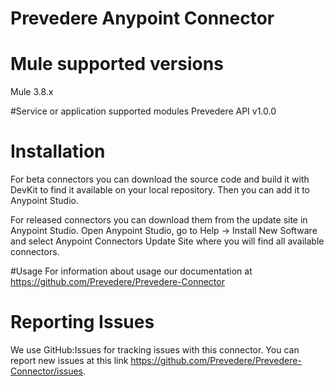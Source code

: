 # Prevedere Anypoint Connector

# Mule supported versions
Mule 3.8.x

#Service or application supported modules
Prevedere API v1.0.0


# Installation 
For beta connectors you can download the source code and build it with DevKit to find it available on your local repository. Then you can add it to Anypoint Studio.

For released connectors you can download them from the update site in Anypoint Studio. 
Open Anypoint Studio, go to Help → Install New Software and select Anypoint Connectors Update Site where you will find all available connectors.

#Usage
For information about usage our documentation at https://github.com/Prevedere/Prevedere-Connector

# Reporting Issues

We use GitHub:Issues for tracking issues with this connector. You can report new issues at this link https://github.com/Prevedere/Prevedere-Connector/issues.
